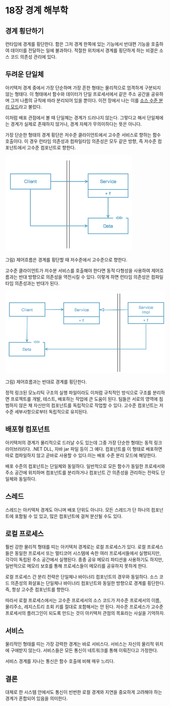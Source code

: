# 18장 경계 해부학

## 경계 횡단하기

런타임에 경계를 횡단한다. 함은 그저 경계 한쪽에 있는 기능에서 반대편 기능을 호출하여 데이터를 전달하는 일에 불과하다. 적절한 위치에서 경계를 횡단하게 하는 비결은 소스 코드 의존성 관리에 있다.



## 두려운 단일체

아키텍처 경계 중에서 가장 단순하며 가장 흔한 형태는 물리적으로 엄격하게 구분되지 않는 형태다. 이 형태에서 함수와 데이터가 단일 프로세서에서 같은 주소 공간을 공유하며 그저 나름의 규칙에 따라 분리되어 있을 뿐이다. 이전 장에서 나는 이를 <u>소스 수준 분리 모드</u>라고 불렀다.

이처럼 배포 관점에서 볼 때 단일체는 경계가 드러나지 않는다. 그렇다고 해서 단일체에는 경계가 실제로 존재하지 않거나, 경계 자체가 무의미하다는 뜻은 아니다.

가장 단순한 형태의 경계 횡단은 저수준 클라이언트에서 고수준 서비스로 향하는 함수 호출이다. 이 경우 런타임 의존성과 컴파일타임 의존성은 모두 같은 방향, 즉 저수준 컴포넌트에서 고수준 컴포넌트로 향한다.

![image-20221008102317415](images/image-20221008102317415.png)

그림) 제어흐름은 경계를 횡단할 때 저수준에서 고수준으로 향한다.

고수준 클라이언트가 저수분 서비스를 호출해야 한다면 동적 다형성을 사용하여 제어흐름과는 반대 방향으로 의존성을 역전시킬 수 있다. 이렇게 하면 런타임 의존성은 컴파일타임 의존성과는 반대가 된다.

<img src="images/image-20221008102715018.png" alt="image-20221008102715018" style="zoom:67%;" />

그림) 제어흐름과는 반대로 경계를 횡단한다.

정적 링크된 모노리틱 구조의 실행 파일이라도 이처럼 규칙적인 방식으로 구조를 분리하면 프로젝트를 개발, 테스트, 배포하는 작업에 큰 도움이 된다. 팀들은 서로의 영역에 침범하지 않은 채 자신만의 컴포넌트를 독립적으로 작업할 수 있다. 고수준 컴포넌트는 저수준 세부사항으로부터 독립적으로 유지된다.



## 배포형 컴포넌트

아키텍처의 경계가 물리적으로 드러날 수도 있는데 그중 가장 단순한 형태는 동적 링크 라이브러리다. .NET DLL, 자바 jar 파일 등이 그 예다. 컴포넌트를 이 형태로 배포하면 따로 컴파일하지 않고 곧바로 사용할 수 있다.이는 배포 수준 분리 모드에 해당한다.

배포 수준의 컴포넌트는 단일체와 동일하다. 일반적으로 모든 함수가 동일한 프로세서와 주소 공간에 위치하며 컴포넌트를 분리하거나 컴포넌트 간 의존성을 관리하는 전략도 단일체와 동일하다.



## 스레드

스레드는 아키텍처 경계도 아니며 배포 단위도 아니다. 모든 스레드가 단 하나의 컴포넌트에 포함될 수 있 있고, 많은 컴포넌트에 걸쳐 분산될 수도 있다.



## 로컬 프로세스

훨씬 강한 물리적 형태를 띠는 아키텍처 경계로는 로컬 프로세스가 있다. 로컬 프로세스들은 동일한 프로세서 또는 멀티코어 시스템에 속한 여러 프로세서들에서 실행되지만, 각각이 독립된 주소 공간에서 실행된다. 종종 공유 메모리 파티션을 사용하기도 하지만, 일반적으로 메모리 보호를 통해 프로세스들이 메모리를 공유하지 못하게 한다.

로컬 프로세스 간 분리 전략은 단일체나 바이너리 컴포넌트의 경우와 동일하다. 소스 코드 의존성의 화살표는 단일체나 바이너리 컴포넌트와 동일한 방향으로 경계를 횡단한다. 즉, 항상 고수준 컴포넌트를 향한다.

따라서 로컬 프로세스에서는 고수준 프로세서의 소스 코드가 저수준 프로세서의 이름, 물리주소, 레지스트리 조회 키를 절대로 포함해서는 안 된다. 저수준 프로세스가 고수준 프로세서의 플러그인이 되도록 만드는 것이 아키텍처 관점의 목표라는 사실을 기억하자.



## 서비스

물리적인 형태를 띠는 가장 강력한 경계는 바로 서비스다. 서비스는 자신의 물리적 위치에 구애받지 않는다. 서비스들은 모든 통신이 네트워크를 통해 이뤄진다고 가정한다.

서비스 경계를 지나는 통신은 함수 호출에 비해 매우 느리다.



## 결론

대체로 한 시스템 안에서도 통신이 빈번한 로컬 경계와 지연을 중요하게 고려해야 하는 경계가 혼합되어 있음을 의미한다.






